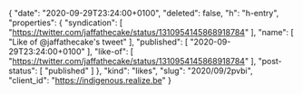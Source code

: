 {
  "date": "2020-09-29T23:24:00+0100",
  "deleted": false,
  "h": "h-entry",
  "properties": {
    "syndication": [
      "https://twitter.com/jaffathecake/status/1310954145868918784"
    ],
    "name": [
      "Like of @jaffathecake's tweet"
    ],
    "published": [
      "2020-09-29T23:24:00+0100"
    ],
    "like-of": [
      "https://twitter.com/jaffathecake/status/1310954145868918784"
    ],
    "post-status": [
      "published"
    ]
  },
  "kind": "likes",
  "slug": "2020/09/2pvbi",
  "client_id": "https://indigenous.realize.be"
}
